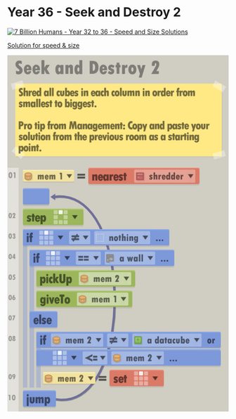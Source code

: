 # Year 36 - Seek and Destroy 2

[![7 Billion Humans - Year 32 to 36 - Speed and Size Solutions](https://img.youtube.com/vi/L6XojZDO62k/0.jpg)](https://www.youtube.com/watch?v=L6XojZDO62k&t=702s)

[Solution for speed & size](solution.txt)

![Solution for speed & size](solution.JPEG "Year 36")